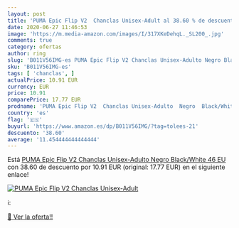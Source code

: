 ```yaml
---
layout: post
title: 'PUMA Epic Flip V2  Chanclas Unisex-Adult al 38.60 % de descuento'
date: 2020-06-27 11:46:53
image: 'https://m.media-amazon.com/images/I/317XKeDehqL._SL200_.jpg'
comments: true
category: ofertas
author: ring
slug: 'B011V56IMG-es PUMA Epic Flip V2 Chanclas Unisex-Adulto Negro Black/White...'
sku: 'B011V56IMG-es'
tags: [ 'chanclas', ]
actualPrice: 10.91 EUR
currency: EUR
price: 10.91
comparePrice: 17.77 EUR
prodname: 'PUMA Epic Flip V2  Chanclas Unisex-Adulto  Negro  Black/White   46 EU'
country: 'es'
flag: '🇪🇸'
buyurl: 'https://www.amazon.es/dp/B011V56IMG/?tag=tolees-21'
descuento: '38.60'
average: '11.454444444444444'
---
```


Está [PUMA Epic Flip V2  Chanclas Unisex-Adulto  Negro  Black/White   46 EU](https://www.amazon.es/dp/B011V56IMG/?tag=tolees-21) con 38.60 de descuento por 10.91 EUR (original: 17.77 EUR) en el siguiente enlace!

[![PUMA Epic Flip V2  Chanclas Unisex-Adult](https://m.media-amazon.com/images/I/317XKeDehqL._SL200_.jpg)](https://www.amazon.es/dp/B011V56IMG/?tag=tolees-21)

ℹ️:


[🛒 Ver la oferta!!](https://www.amazon.es/dp/B011V56IMG/?tag=tolees-21)
